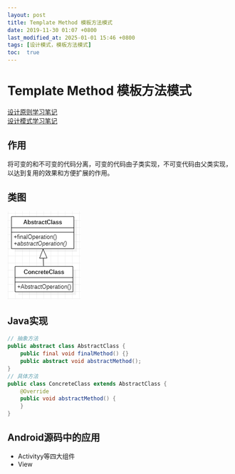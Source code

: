 ```yaml
---
layout: post
title: Template Method 模板方法模式
date: 2019-11-30 01:07 +0800
last_modified_at: 2025-01-01 15:46 +0800
tags: [设计模式，模板方法模式]
toc:  true
---
```


# Template Method 模板方法模式

[设计原则学习笔记](https://www.jianshu.com/p/f7f79adad32b)  
[设计模式学习笔记](https://www.jianshu.com/p/08bf9381697c)  
## 作用
将可变的和不可变的代码分离，可变的代码由子类实现，不可变代码由父类实现，以达到复用的效果和方便扩展的作用。
## 类图
![模板方法模式类图](https://github.com/Charles199310/Charles199310.github.io/blob/main/assets/images/template_method_01.PNG?raw=true)
## Java实现
```Java
// 抽象方法
public abstract class AbstractClass {
    public final void finalMethod() {}
    public abstract void abstractMethod();
}
// 具体方法
public class ConcreteClass extends AbstractClass {
    @Override
    public void abstractMethod() {
    }
}
```
## Android源码中的应用
* Activityy等四大组件
* View
